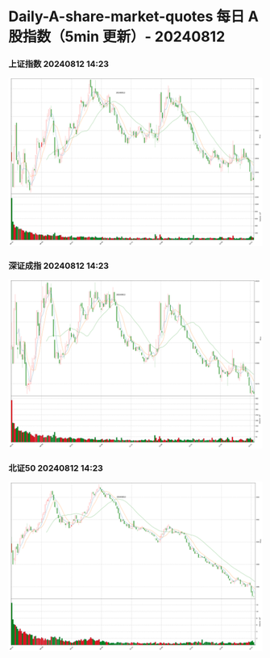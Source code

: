 
# Daily-A-share-market-quotes 每日 A 股指数（5min 更新）- 20240812

### 上证指数 20240812 14:23
![](./fig/2024/8/20240812-sh000001.png)

### 深证成指 20240812 14:23
![](./fig/2024/8/20240812-sz399001.png)

### 北证50 20240812 14:23
![](./fig/2024/8/20240812-bj899050.png)
